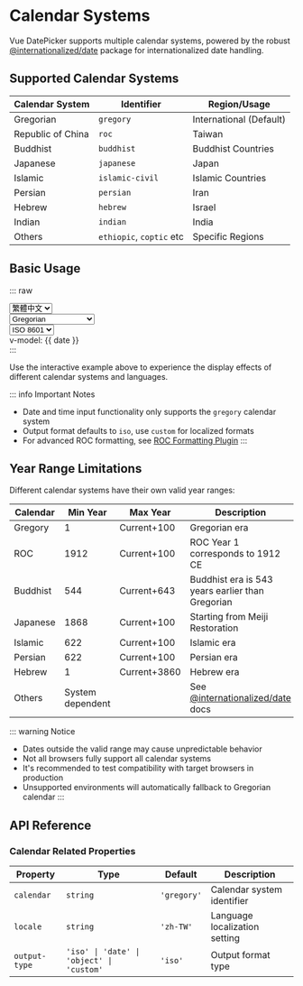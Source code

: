 # Calendar Systems

Vue DatePicker supports multiple calendar systems, powered by the robust [@internationalized/date](https://react-spectrum.adobe.com/internationalized/date/Calendar.html) package for internationalized date handling.

## Supported Calendar Systems

| Calendar System   | Identifier               | Region/Usage            |
| ----------------- | ------------------------ | ----------------------- |
| Gregorian         | `gregory`                | International (Default) |
| Republic of China | `roc`                    | Taiwan                  |
| Buddhist          | `buddhist`               | Buddhist Countries      |
| Japanese          | `japanese`               | Japan                   |
| Islamic           | `islamic-civil`          | Islamic Countries       |
| Persian           | `persian`                | Iran                    |
| Hebrew            | `hebrew`                 | Israel                  |
| Indian            | `indian`                 | India                   |
| Others            | `ethiopic`, `coptic` etc | Specific Regions        |

## Basic Usage

::: raw

<div class="space-y-4">
    <div class="flex justify-end gap-2">
        <div class="flex-1">
            <select v-model="selectedLocale" name="locale" id="locale"
                class="w-full rounded bg-white py-1 px-2 text-base border border-gray-200 dark:bg-slate-900 dark:border-gray-700">
                <option value="zh-TW"> 繁體中文 </option>
                <option value="en-US"> English </option>
                <option value="ja-JP"> 日本語 </option>
                <option value="zh-CN"> 简体中文 </option>
                <option value="ko-KR"> 한국어 </option>
            </select>
        </div>
        <div class="flex-1">
            <select v-model="selectedCalendar" name="calendar" id="calendar"
                class="w-full rounded bg-white py-1 px-2 text-base border border-gray-200 dark:bg-slate-900 dark:border-gray-700">
                <option value="gregory"> Gregorian </option>
                <option value="roc"> Taiwan </option>
                <option value="buddhist"> Buddhist </option>
                <option value="ethiopic"> Ethiopic </option>
                <option value="ethioaa"> Ethiopic(Amete Alem) </option>
                <option value="coptic"> Coptic </option>
                <option value="hebrew"> Hebrew </option>
                <option value="indian"> Indian </option>
                <option value="islamic-civil"> Islamic Civil </option>
                <option value="islamic-tbla"> Islamic Tbla </option>
                <option value="islamic-umalqura"> Islamic Umalqura </option>
                <option value="japanese"> Japanese</option>
                <option value="persian"> Persian </option>
            </select>
        </div>
        <div class="flex-1">
          <select v-model="selectedOutputType" name="outputType" id="outputType"
              class="w-full rounded bg-white py-1 px-2 text-base border border-gray-200 dark:bg-slate-900 dark:border-gray-700">
              <option value="iso"> ISO 8601 </option>
              <option value="custom"> Custom </option>
              <option value="date"> Date </option>
              <option value="object"> Object </option>
          </select>
        </div>
    </div>
    <div class="space-y-2">
        <DatePicker v-model="date" :calendar="selectedCalendar" :locale="selectedLocale" :output-type="selectedOutputType"  />
        <div class="py-1 px-2 bg-gray-100 rounded dark:bg-gray-800 text-sm">
            v-model: {{ date }}
        </div>
    </div>
</div>
:::

Use the interactive example above to experience the display effects of different calendar systems and languages.

::: info Important Notes

- Date and time input functionality only supports the `gregory` calendar system
- Output format defaults to `iso`, use `custom` for localized formats
- For advanced ROC formatting, see [ROC Formatting Plugin](./roc-plugin.md)
  :::

## Year Range Limitations

Different calendar systems have their own valid year ranges:

| Calendar | Min Year         | Max Year     | Description                                                                                               |
| -------- | ---------------- | ------------ | --------------------------------------------------------------------------------------------------------- |
| Gregory  | 1                | Current+100  | Gregorian era                                                                                             |
| ROC      | 1912             | Current+100  | ROC Year 1 corresponds to 1912 CE                                                                         |
| Buddhist | 544              | Current+643  | Buddhist era is 543 years earlier than Gregorian                                                          |
| Japanese | 1868             | Current+100  | Starting from Meiji Restoration                                                                           |
| Islamic  | 622              | Current+100  | Islamic era                                                                                               |
| Persian  | 622              | Current+100  | Persian era                                                                                               |
| Hebrew   | 1                | Current+3860 | Hebrew era                                                                                                |
| Others   | System dependent |              | See [@internationalized/date](https://react-spectrum.adobe.com/internationalized/date/Calendar.html) docs |

::: warning Notice

- Dates outside the valid range may cause unpredictable behavior
- Not all browsers fully support all calendar systems
- It's recommended to test compatibility with target browsers in production
- Unsupported environments will automatically fallback to Gregorian calendar
  :::

## API Reference

### Calendar Related Properties

| Property      | Type                                      | Default     | Description                   |
| ------------- | ----------------------------------------- | ----------- | ----------------------------- |
| `calendar`    | `string`                                  | `'gregory'` | Calendar system identifier    |
| `locale`      | `string`                                  | `'zh-TW'`   | Language localization setting |
| `output-type` | `'iso' \| 'date' \| 'object' \| 'custom'` | `'iso'`     | Output format type            |

<script setup lang="ts">
import { ref, computed } from 'vue';
import type OutputType  from '@tiaohsun/vue-datepicker';
import { useData } from 'vitepress'

const { lang } = useData()
const locale = computed(() => lang.value === 'en-US' ? 'en-US' : 'zh-TW');

const date = ref('')
const selectedCalendar = ref('gregory')
const selectedLocale = ref(locale.value)
const selectedOutputType = ref<OutputType>('custom')
</script>
